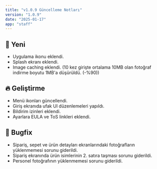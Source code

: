 ```yaml
---
title: "v1.0.9 Güncelleme Notları"
version: "1.0.9"
date: "2025-01-17"
app: "staff"
---
```

## 🚀 Yeni

- Uygulama ikonu eklendi.
- Splash ekranı eklendi.
- Image caching eklendi. (10 kez girişte ortalama 10MB olan fotoğraf indirme boyutu 1MB'a düşürüldü. (-%90))


## 🔥 Geliştirme

- Menü ikonları güncellendi.
- Giriş ekranıda ufak UI düzenlemeleri yapıldı.
- Bildirim izinleri eklendi.
- Ayarlara EULA ve ToS linkleri eklendi.


## 🐛 Bugfix

- Sipariş, sepet ve ürün detayları ekranlarındaki fotoğrafların yüklenmemesi sorunu giderildi.
- Sipariş ekranında ürün isimlerinin 2. satıra taşması sorunu giderildi.
- Personel fotoğrafının yüklenmemesi sorunu giderildi.